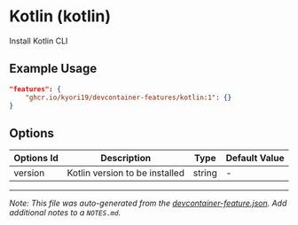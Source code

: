 
# Kotlin (kotlin)

Install Kotlin CLI

## Example Usage

```json
"features": {
    "ghcr.io/kyori19/devcontainer-features/kotlin:1": {}
}
```

## Options

| Options Id | Description | Type | Default Value |
|-----|-----|-----|-----|
| version | Kotlin version to be installed | string | - |



---

_Note: This file was auto-generated from the [devcontainer-feature.json](https://github.com/kyori19/devcontainer-features/blob/main/src/kotlin/devcontainer-feature.json).  Add additional notes to a `NOTES.md`._
